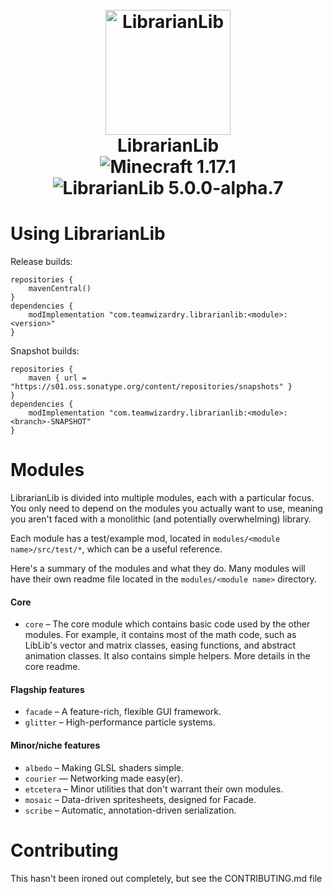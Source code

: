 <h1 align="center">
  <br>
    <img src="https://raw.github.com/TeamWizardry/LibrarianLib/5c982d5/logo/logo_500x500.png" title="LibrarianLib" 
    width="200" height="200" alt="LibrarianLib">
  <br>
  LibrarianLib
  <br>
  <img id="mc-version-badge" src="https://img.shields.io/badge/Minecraft-1.17.1-blue" alt="Minecraft 1.17.1"/>
  <img id="mod-version-badge" src="https://img.shields.io/badge/LibrarianLib-5.0.0--alpha.7-blue" alt="LibrarianLib 5.0.0-alpha.7"/>
</h1>

# Using LibrarianLib

Release builds:
```goovy
repositories {
    mavenCentral()
}
dependencies {
    modImplementation "com.teamwizardry.librarianlib:<module>:<version>"
}
```
Snapshot builds:
```goovy
repositories {
    maven { url = "https://s01.oss.sonatype.org/content/repositories/snapshots" }
}
dependencies {
    modImplementation "com.teamwizardry.librarianlib:<module>:<branch>-SNAPSHOT"
}
```


# Modules
LibrarianLib is divided into multiple modules, each with a particular focus. You only need to depend on the modules you
actually want to use, meaning you aren't faced with a monolithic (and potentially overwhelming) library. 

Each module has a test/example mod, located in `modules/<module name>/src/test/*`, which can be a useful reference.

Here's a summary of the modules and what they do. Many modules will have their own readme file located in the 
`modules/<module name>` directory. 

#### Core
- `core` – The core module which contains basic code used by the other modules. For example, it contains most of the 
math code, such as LibLib's vector and matrix classes, easing functions, and abstract animation classes. It also 
contains simple helpers. More details in the core readme.

#### Flagship features
- `facade` – A feature-rich, flexible GUI framework.
- `glitter` – High-performance particle systems.

#### Minor/niche features
- `albedo` – Making GLSL shaders simple.
- `courier` — Networking made easy(er).
- `etcetera` – Minor utilities that don't warrant their own modules.
- `mosaic` – Data-driven spritesheets, designed for Facade.
- `scribe` – Automatic, annotation-driven serialization.

# Contributing

This hasn't been ironed out completely, but see the CONTRIBUTING.md file
